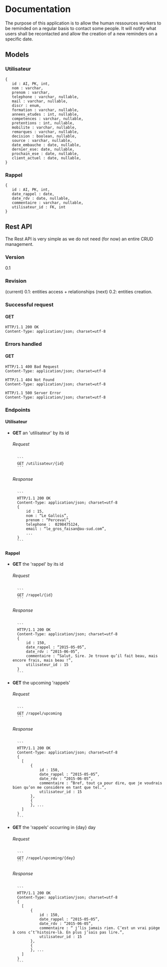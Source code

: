 # Documentation

The purpose of this application is to allow the human ressources workers to be reminded on a regular basis to contact some people.
It will notify what users shall be recontacted and allow the creation of a new reminders on a specific date.

## Models
### Utilisateur
```
{
   id : AI, PK, int,
   nom : varchar,
   prenom : varchar,
   telephone : varchar, nullable,
   mail : varchar, nullable,
   discr : enum,
   formation : varchar, nullable,
   annees_etudes : int, nullable,
   competences : varchar, nullable,
   pretentions : int, nullable,
   mobilite : varchar, nullable,
   remarques : varchar, nullable,
   decision : boolean, nullable,
   source : varchar, nullable,
   date_embauche : date, nullable,
   dernier_ese: date, nullable,
   prochain_ese : date, nullable,
   client_actuel : date, nullable,
}
```
### Rappel
```
{
   id : AI, PK, int,
   date_rappel : date,
   date_rdv : date, nullable,
   commentaire : varchar, nullable,
   utilisateur_id : FK, int
}
```

## Rest API
The Rest API is very simple as we do not need (for now) an entire CRUD management.
### Version
0.1
### Revision
(current) 0.1: entities access + relationships
(next) 0.2: entities creation.

### Successful request
#### GET
```
HTTP/1.1 200 OK
Content-Type: application/json; charset=utf-8
```
### Errors handled
#### GET
```
HTTP/1.1 400 Bad Request
Content-Type: application/json; charset=utf-8
```
```
HTTP/1.1 404 Not Found
Content-Type: application/json; charset=utf-8
```
```
HTTP/1.1 500 Server Error
Content-Type: application/json; charset=utf-8
```

### Endpoints

#### Utilisateur

- **GET** an 'utilisateur' by its id
    ###### Request
        ```
        GET /utilisateur/{id}
        ```
    ###### Response
        ```
        HTTP/1.1 200 OK
        Content-Type: application/json; charset=utf-8
        {
            id : 15,
            nom : “Le Gallois”,
            prenom : “Perceval”,
            telephone :  0298475124,
            email : “le_gros_faisan@au-sud.com”,
            ...
        }
        ```

#### Rappel

- **GET** the 'rappel' by its id
    ###### Request
        ```
        GET /rappel/{id}
        ```
    ###### Response
        ```
        HTTP/1.1 200 OK
        Content-Type: application/json; charset=utf-8
        {
            id : 150,
            date_rappel : “2015-05-05”,
            date_rdv : “2015-06-05”,
            commentaire : “Salut, Sire. Je trouve qu’il fait beau, mais encore frais, mais beau !”,
            utilisateur_id : 15
        }
        ```


- **GET** the upcoming 'rappels'
    ###### Request
        ```
        GET /rappel/upcoming
        ```
    ###### Response
        ```
        HTTP/1.1 200 OK
        Content-Type: application/json; charset=utf-8
        {
          [
              {
                  id : 150,
                  date_rappel : “2015-05-05”,
                  date_rdv : “2015-06-05”,
                  commentaire : “Bref, tout ça pour dire, que je voudrais bien qu’on me considère en tant que tel.”,
                  utilisateur_id : 15
              },
              {
              }, ...
          ]
        }
        ```

- **GET** the 'rappels' occurring in {day} day
    ###### Request
        ```
        GET /rappel/upcoming/{day}
        ```
    ###### Response
        ```
        HTTP/1.1 200 OK
        Content-Type: application/json; charset=utf-8
        {
          [
              {
                  id : 150,
                  date_rappel : “2015-05-05”,
                  date_rdv : “2015-06-05”,
                  commentaire : “ j’lis jamais rien. C’est un vrai piège à cons c’t’histoire-là. En plus j’sais pas lire.”,
                  utilisateur_id : 15
              },
              {
              }, ...
          ]
        }
        ```
